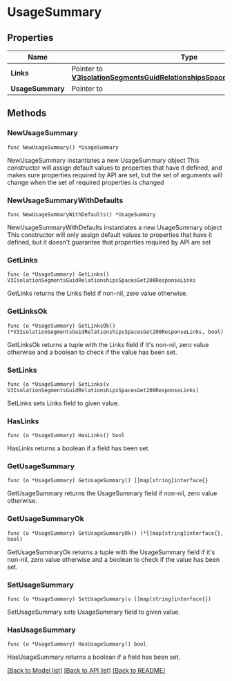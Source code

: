 # UsageSummary

## Properties

Name | Type | Description | Notes
------------ | ------------- | ------------- | -------------
**Links** | Pointer to [**V3IsolationSegmentsGuidRelationshipsSpacesGet200ResponseLinks**](V3IsolationSegmentsGuidRelationshipsSpacesGet200ResponseLinks.md) |  | [optional] 
**UsageSummary** | Pointer to  |  | [optional] 

## Methods

### NewUsageSummary

`func NewUsageSummary() *UsageSummary`

NewUsageSummary instantiates a new UsageSummary object
This constructor will assign default values to properties that have it defined,
and makes sure properties required by API are set, but the set of arguments
will change when the set of required properties is changed

### NewUsageSummaryWithDefaults

`func NewUsageSummaryWithDefaults() *UsageSummary`

NewUsageSummaryWithDefaults instantiates a new UsageSummary object
This constructor will only assign default values to properties that have it defined,
but it doesn't guarantee that properties required by API are set

### GetLinks

`func (o *UsageSummary) GetLinks() V3IsolationSegmentsGuidRelationshipsSpacesGet200ResponseLinks`

GetLinks returns the Links field if non-nil, zero value otherwise.

### GetLinksOk

`func (o *UsageSummary) GetLinksOk() (*V3IsolationSegmentsGuidRelationshipsSpacesGet200ResponseLinks, bool)`

GetLinksOk returns a tuple with the Links field if it's non-nil, zero value otherwise
and a boolean to check if the value has been set.

### SetLinks

`func (o *UsageSummary) SetLinks(v V3IsolationSegmentsGuidRelationshipsSpacesGet200ResponseLinks)`

SetLinks sets Links field to given value.

### HasLinks

`func (o *UsageSummary) HasLinks() bool`

HasLinks returns a boolean if a field has been set.

### GetUsageSummary

`func (o *UsageSummary) GetUsageSummary() []map[string]interface{}`

GetUsageSummary returns the UsageSummary field if non-nil, zero value otherwise.

### GetUsageSummaryOk

`func (o *UsageSummary) GetUsageSummaryOk() (*[]map[string]interface{}, bool)`

GetUsageSummaryOk returns a tuple with the UsageSummary field if it's non-nil, zero value otherwise
and a boolean to check if the value has been set.

### SetUsageSummary

`func (o *UsageSummary) SetUsageSummary(v []map[string]interface{})`

SetUsageSummary sets UsageSummary field to given value.

### HasUsageSummary

`func (o *UsageSummary) HasUsageSummary() bool`

HasUsageSummary returns a boolean if a field has been set.


[[Back to Model list]](../README.md#documentation-for-models) [[Back to API list]](../README.md#documentation-for-api-endpoints) [[Back to README]](../README.md)


